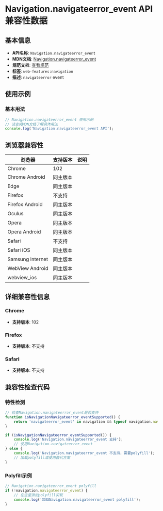 # Navigation.navigateerror_event API 兼容性数据

## 基本信息

- **API名称**: `Navigation.navigateerror_event`
- **MDN文档**: [Navigation.navigateerror_event](https://developer.mozilla.org/docs/Web/API/Navigation/navigateerror_event)
- **规范文档**: [查看规范](https://html.spec.whatwg.org/multipage/indices.html#event-navigateerror)
- **标签**: `web-features:navigation`
- **描述**: `navigateerror` event

## 使用示例

### 基本用法

```javascript
// Navigation.navigateerror_event 使用示例
// 请查阅MDN文档了解具体用法
console.log('Navigation.navigateerror_event API');
```

## 浏览器兼容性

| 浏览器 | 支持版本 | 说明 |
|--------|----------|------|
| Chrome | 102 |  |
| Chrome Android | 同主版本 |  |
| Edge | 同主版本 |  |
| Firefox | 不支持 |  |
| Firefox Android | 同主版本 |  |
| Oculus | 同主版本 |  |
| Opera | 同主版本 |  |
| Opera Android | 同主版本 |  |
| Safari | 不支持 |  |
| Safari iOS | 同主版本 |  |
| Samsung Internet | 同主版本 |  |
| WebView Android | 同主版本 |  |
| webview_ios | 同主版本 |  |

## 详细兼容性信息

### Chrome

- **支持版本**: 102

### Firefox

- **支持版本**: 不支持

### Safari

- **支持版本**: 不支持

## 兼容性检查代码

### 特性检测

```javascript
// 检查Navigation.navigateerror_event是否支持
function isNavigationNavigateerror_eventSupported() {
    return 'navigateerror_event' in navigation && typeof navigation.navigateerror_event === 'function';
}

if (isNavigationNavigateerror_eventSupported()) {
    console.log('Navigation.navigateerror_event 支持');
    // 使用Navigation.navigateerror_event
} else {
    console.log('Navigation.navigateerror_event 不支持，需要polyfill');
    // 加载polyfill或使用替代方案
}
```

### Polyfill示例

```javascript
// Navigation.navigateerror_event polyfill
if (!navigation.navigateerror_event) {
    // 在这里添加polyfill实现
    console.log('加载Navigation.navigateerror_event polyfill');
}
```

